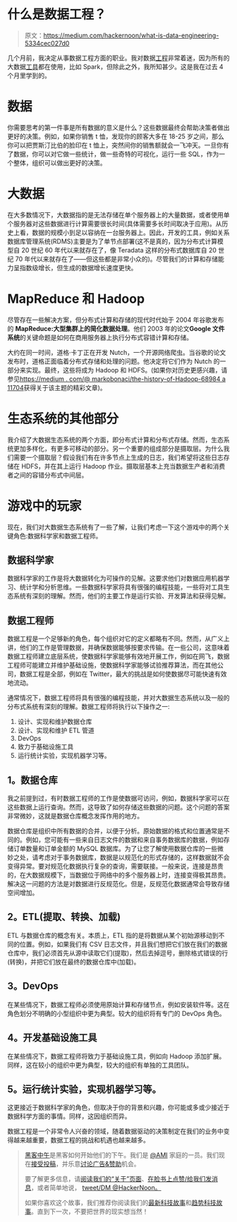 # 什么是数据工程？

> 原文：<https://medium.com/hackernoon/what-is-data-engineering-5334cec027d0>

几个月前，我决定从事数据工程方面的职业。我对数据[工程](https://hackernoon.com/tagged/engineering)非常着迷，因为所有的大数据[工具](https://hackernoon.com/tagged/tools)都在使用，比如 Spark，但除此之外，我所知甚少。这是我在过去 4 个月里学到的。

# 数据

你需要思考的第一件事是所有数据的意义是什么？这些数据最终会帮助决策者做出更好的决策。例如，如果你销售 t 恤，发现你的顾客大多在 18-25 岁之间，那么你可以把贾斯汀比伯的脸印在 t 恤上，突然间你的销售额就会一飞冲天。一旦你有了数据，你可以对它做一些统计，做一些奇特的可视化，运行一些 SQL，作为一个整体，组织可以做出更好的决策。

# **大数据**

在大多数情况下，大数据指的是无法存储在单个服务器上的大量数据，或者使用单个服务器对这些数据进行计算需要很长时间(具体需要多长时间取决于应用)。从历史上看，数据的规模小到足以容纳在一台服务器上。因此，开发的工具，例如关系数据库管理系统(RDMS)主要是为了单节点部署(这不是真的，因为分布式计算模型自 20 世纪 60 年代以来就存在了，像 Teradata 这样的分布式数据库自 20 世纪 70 年代以来就存在了——但这些都是非常小众的)。尽管我们的计算和存储能力呈指数级增长，但生成的数据增长速度更快。

# **MapReduce 和 Hadoop**

尽管存在一些解决方案，但分布式计算和存储的现代时代始于 2004 年谷歌发布的 **MapReduce:大型集群上的简化数据处理**。他们 2003 年的论文**Google 文件系统**的关键命题是如何在商用服务器上执行分布式容错计算和存储。

大约在同一时间，道格·卡丁正在开发 Nutch，一个开源网络爬虫。当谷歌的论文发布时，道格正面临着分布式存储和处理的问题。他决定将它们作为 Nutch 的一部分来实现。最终，这些将成为 Hadoop 和 HDFS。(如果你对历史更感兴趣，请参见[https://medium . com/@ markobonaci/the-history-of-Hadoop-68984 a 11704](/@markobonaci/the-history-of-hadoop-68984a11704#.40xxz0fmw)获得关于该主题的精彩文章)。

# **生态系统的其他部分**

我介绍了大数据生态系统的两个方面，即分布式计算和分布式存储。然而，生态系统更加多样化，有更多可移动的部分。另一个重要的组成部分是摄取层。为什么我们需要一个摄取层？假设我们有在许多节点上生成的日志，我们希望将这些日志存储在 HDFS，并在其上运行 Hadoop 作业。摄取层基本上充当数据生产者和消费者之间的容错分布式中间层。

# **游戏中的玩家**

现在，我们对大数据生态系统有了一些了解，让我们考虑一下这个游戏中的两个关键角色:数据科学家和数据工程师。

## **数据科学家**

数据科学家的工作是将大数据转化为可操作的见解。这要求他们对数据应用机器学习、统计学和分析思维。一些数据科学家将具有很强的编程技能，一些将对工具生态系统有深刻的理解。然而，他们的主要工作是运行实验、开发算法和获得见解。

## **数据工程师**

数据工程是一个足够新的角色，每个组织对它的定义都略有不同。然而，从广义上讲，他们的工作是管理数据，并确保数据能够按要求传输。在一些公司，这意味着数据工程师建立底层系统，使数据科学家能够有效地开展工作，例如在网飞，数据工程师可能建立并维护基础设施，使数据科学家能够试验推荐算法，而在其他公司，数据工程是全部，例如在 Twitter，最大的挑战是如何使数据尽可能快速有效地流动。

通常情况下，数据工程师将具有很强的编程技能，并对大数据生态系统以及一般的分布式系统有深刻的理解。数据工程师将执行以下操作之一:

1.  设计、实现和维护数据仓库
2.  设计、实现和维护 ETL 管道
3.  DevOps
4.  致力于基础设施工具
5.  运行统计实验，实现机器学习等。

## **1。数据仓库**

我之前提到过，有时数据工程师的工作是使数据可访问，例如，数据科学家可以在这些数据上运行查询。然而，这导致了如何存储这些数据的问题。这个问题的答案非常微妙，这就是数据仓库概念发挥作用的地方。

数据仓库是组织中所有数据的合并，以便于分析。原始数据的格式和位置通常是不同的。例如，您可能有一些来自日志文件的数据和来自事务数据库的数据，例如存储订单数量和订单金额的 MySQL 数据库。为了让您了解使用数据仓库的一些微妙之处，请考虑对于事务数据库，数据是以规范化的形式存储的，这样数据就不会变得异常。要对规范化数据执行复杂的查询，需要联接。一般来说，连接是昂贵的，在大数据规模下，当数据位于网络中的多个服务器上时，连接变得极其昂贵。解决这一问题的方法是对数据进行反规范化。但是，反规范化数据通常会导致存储空间增加。

## **2。ETL(提取、转换、加载)**

ETL 与数据仓库的概念有关。本质上，ETL 指的是将数据从某个初始源移动到不同的位置。例如，如果我们有 CSV 日志文件，并且我们想把它们放在我们的数据仓库中，我们必须首先从源中读取它们(提取)，然后去掉逗号，删除格式错误的行(转换)，并把它们放在最终的数据仓库中(加载)。

## **3。DevOps**

在某些情况下，数据工程师必须使用原始计算和存储节点，例如安装软件等。这在角色划分不明确的小型组织中更为典型。较大的组织将有专门的 DevOps 角色。

## **4。开发基础设施工具**

在某些情况下，数据工程师将致力于基础设施工具，例如向 Hadoop 添加扩展。同样，这在较小的组织中更为典型，较大的组织有单独的工具团队。

## **5。运行统计实验，实现机器学习等。**

这更接近于数据科学家的角色，但取决于你的背景和兴趣，你可能或多或少接近于数据科学方面的事情。同样，这因组织而异。

数据工程是一个非常令人兴奋的领域，随着数据驱动的决策制定在我们的业务中变得越来越重要，数据工程的挑战和机遇也越来越多。

> [黑客中午](http://bit.ly/Hackernoon)是黑客如何开始他们的下午。我们是 [@AMI](http://bit.ly/atAMIatAMI) 家庭的一员。我们现在[接受投稿](http://bit.ly/hackernoonsubmission)，并乐意[讨论广告&赞助](mailto:partners@amipublications.com)机会。
> 
> 要了解更多信息，请[阅读我们的“关于”页面](https://goo.gl/4ofytp)、[在脸书上点赞/给我们发消息](http://bit.ly/HackernoonFB)，或者简单地说， [tweet/DM @HackerNoon。](https://goo.gl/k7XYbx)
> 
> 如果你喜欢这个故事，我们推荐你阅读我们的[最新科技故事](http://bit.ly/hackernoonlatestt)和[趋势科技故事](https://hackernoon.com/trending)。直到下一次，不要把世界的现实想当然！